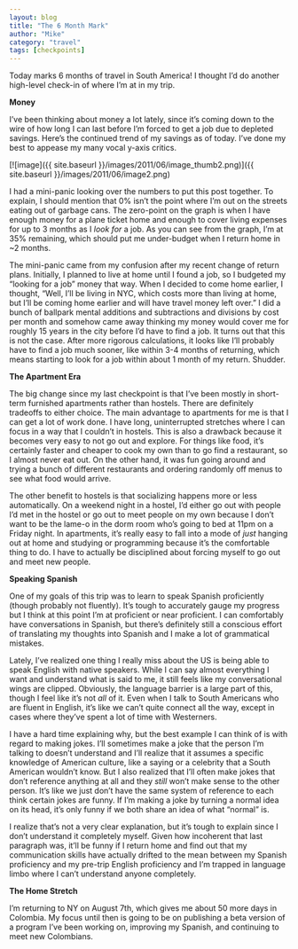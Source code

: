 ```yaml
---
layout: blog
title: "The 6 Month Mark"
author: "Mike"
category: "travel"
tags: [checkpoints]
---
```


Today marks 6 months of travel in South America! I thought I’d do another high-level check-in of where I’m at in my trip.

**Money**

I’ve been thinking about money a lot lately, since it’s coming down to the wire of how long I can last before I’m forced to get a job due to depleted savings. Here’s the continued trend of my savings as of today. I’ve done my best to appease my many vocal y-axis critics.

[![image]({{ site.baseurl }}/images/2011/06/image_thumb2.png)]({{ site.baseurl }}/images/2011/06/image2.png)

I had a mini-panic looking over the numbers to put this post together. To explain, I should mention that 0% isn’t the point where I’m out on the streets eating out of garbage cans. The zero-point on the graph is when I have enough money for a plane ticket home and enough to cover living expenses for up to 3 months as I *look for* a job. As you can see from the graph, I’m at 35% remaining, which should put me under-budget when I return home in ~2 months.

The mini-panic came from my confusion after my recent change of return plans. Initially, I planned to live at home until I found a job, so I budgeted my “looking for a job” money that way. When I decided to come home earlier, I thought, “Well, I’ll be living in NYC, which costs more than living at home, but I’ll be coming home earlier and will have travel money left over.” I did a bunch of ballpark mental additions and subtractions and divisions by cost per month and somehow came away thinking my money would cover me for roughly 15 years in the city before I’d have to find a job. It turns out that this is not the case. After more rigorous calculations, it looks like I’ll probably have to find a job much sooner, like within 3-4 months of returning, which means starting to look for a job within about 1 month of my return. Shudder.

**The Apartment Era**

The big change since my last checkpoint is that I’ve been mostly in short-term furnished apartments rather than hostels. There are definitely tradeoffs to either choice. The main advantage to apartments for me is that I can get a lot of work done. I have long, uninterrupted stretches where I can focus in a way that I couldn’t in hostels. This is also a drawback because it becomes very easy to not go out and explore. For things like food, it’s certainly faster and cheaper to cook my own than to go find a restaurant, so I almost never eat out. On the other hand, it was fun going around and trying a bunch of different restaurants and ordering randomly off menus to see what food would arrive.

The other benefit to hostels is that socializing happens more or less automatically. On a weekend night in a hostel, I’d either go out with people I’d met in the hostel or go out to meet people on my own  because I don’t want to be the lame-o in the dorm room who’s going to bed at 11pm on a Friday night. In apartments, it’s really easy to fall into a mode of *just* hanging out at home and studying or programming because it’s the comfortable thing to do. I have to actually be disciplined about forcing myself to go out and meet new people.

**Speaking Spanish**

One of my goals of this trip was to learn to speak Spanish proficiently (though probably not fluently). It’s tough to accurately gauge my progress but I think at this point I’m at proficient or near proficient. I can comfortably have conversations in Spanish, but there’s definitely still a conscious effort of translating my thoughts into Spanish and I make a lot of grammatical mistakes.

Lately, I’ve realized one thing I really miss about the US is being able to speak English with native speakers. While I can say almost everything I want and understand what is said to me, it still feels like my conversational wings are clipped. Obviously, the language barrier is a large part of this, though I feel like it’s not *all* of it. Even when I talk to South Americans who are fluent in English, it’s like we can’t quite connect all the way, except in cases where they’ve spent a lot of time with Westerners.

I have a hard time explaining why, but the best example I can think of is with regard to making jokes. I’ll sometimes make a joke that the person I’m talking to doesn’t understand and I’ll realize that it assumes a specific knowledge of American culture, like a saying or a celebrity that a South American wouldn’t know. But I also realized that I’ll often make jokes that don’t reference anything at all and they *still* won’t make sense to the other person. It’s like we just don’t have the same system of reference to each think certain jokes are funny. If I’m making a joke by turning a normal idea on its head, it’s only funny if we both share an idea of what “normal” is.

I realize that’s not a very clear explanation, but it’s tough to explain since I don’t understand it completely myself. Given how incoherent that last paragraph was, it’ll be funny if I return home and find out that my communication skills have actually drifted to the mean between my Spanish proficiency and my pre-trip English proficiency and I’m trapped in language limbo where I can’t understand anyone completely.

**The Home Stretch**

I’m returning to NY on August 7th, which gives me about 50 more days in Colombia. My focus until then is going to be on publishing a beta version of a program I’ve been working on, improving my Spanish, and continuing to meet new Colombians.

